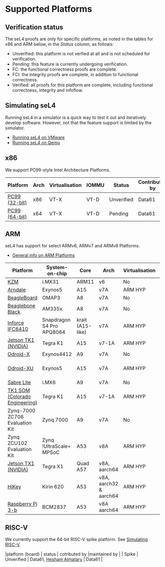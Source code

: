 # Supported Platforms

## Verification status

The seL4 proofs are only for specific platforms, as noted in the tables for x86 and ARM below, in
the *Status* column, as follows:

* Unverified: this platform is not verfied at all and is not scheduled for verification.
* Pending: this feature is currently undergoing verification.
* FC: the functional correctness proofs are complete.
* FCI: the integrity proofs are complete, in addition to functional correctness.
* Verified: all proofs for this platform are complete, including functional correctness, integrity and infoflow.

## Simulating seL4

Running seL4 in a simulator is a quick way to test it out and iteratively develop software. However,
not that the feature support is limited by the simulator.

* [Running seL4 on VMware](VMware)
* [Running seL4 on Qemu](Qemu)

## x86

We support PC99-style Intel Architecture Platforms.

| Platform              | Arch | Virtualisation | IOMMU | Status     | Contributed by | Maintained by |
| -                     |  -   | -              | -     | -          | -              | -             |
| [PC99 (32-bit)](IA32) | x86  | VT-X           | VT-D  | Unverified | Data61         | Data61        |
| [PC99 (64-bit)](IA32) | x64  | VT-X           | VT-D  | Pending    | Data61         | Data61        |

## ARM

seL4 has support for select ARMv6, ARMv7 and ARMv8 Platforms.

* [General info on ARM Platforms](GeneralARM)

| Platform                                      | System-on-chip            | Core             | Arch  | Virtualisation | IOMMU              | Status     | Contributed by | Maintained by |
| -                                             | -                         | -                | -     | -              | -                  | -          | -              | -             |
| [KZM](Kzm)                                    | i.MX31                    | ARM11            | v6    | No             | No                 | Unverified | Data61         | Data61        |
| [Arndale](arndale)                            | Exynos5                   | A15              | v7A   | ARM HYP        | No                 | Unverified | Data61         | No            |
| [BeagleBoard](BeagleBoard)                    | OMAP3                     | A8               | v7A   | No             | No                 | Unverified | Data61         | Data61        |
| [Beaglebone Black](Beaglebone)                | AM335x                    | A8               | v7A   | No             | No                 | Unverified | external       | Data61        |
| [Inforce IFC6410](IF6410)                     | Snapdragon S4 Pro APQ8064 | krait (A15-like) | v7A   | ARM HYP        | -                  | Unverified | Data61         | No            |
| [Jetson TK1 (NVIDIA)](jetsontk1)              | Tegra K1                  | A15              | v7-1A | ARM HYP        | System MMU         | Unverified | Data61         | Data61        |
| [Odroid-X](odroidx)                           | Exynos4412                | A9               | v7A   | No             | No                 | Unverified | Data61         | Data61        |
| [Odroid-XU](OdroidXU)                         | Exynos5                   | A15              | v7A   | ARM HYP        | limited System MMU | Unverified | Data61         | Data61        |
| [Sabre Lite](sabreLite)                       | i.MX6                     | A9               | v7A   | No             | No                 | Verified   | Data61         | Data61        |
| [TK1 SOM (Colorado Engineering)](CEI_TK1_SOM) | Tegra K1                  | A15              | v7-1A | ARM HYP        | System MMU         | FC (without MMU) | Data61         | Data61        |
| Zynq-7000 ZC706 Evaluation Kit                | Zynq 7000                 | A9               | v7A   | No             | No                 | Unverified | Data61         | Data61        |
| Zynq ZCU102 Evaluation Kit                    | Zynq !UltraScale+ MPSoC   | A53              | v8A           | ARM HYP        | System MMU | Unverified | [DornerWorks](http://dornerworks.com/) | Data61        |
| [Jetson TX1 (NVIDIA) ](jetsontx1)             | Tegra X1                  | Quad A57         | v8A, aarch64  | ARM HYP        | System MMU | Unverified | Data61                                 | Data61        |
| [HiKey](HiKey)                                | Kirin 620                 | A53              | v8A, aarch32 & aarch64 | ARM HYP        | -          | Unverified | Data61                                 | Data61        |
| [Raspberry Pi 3-b](Rpi3)                      | BCM2837                   | A53              | v8A aarch64   | ARM HYP        | -          | Unverified | Data61                                 | Data61        |

## RISC-V

We currently support the 64-bit RISC-V spike platform. See [Simulating RISC-V](RISCV).

|platform (board) | status     | cotributed by        |maintained by |
| Spike           | Unverified | Data61, [Hesham Almatary](https://github.com/heshamelmatary)     | Data61       |
